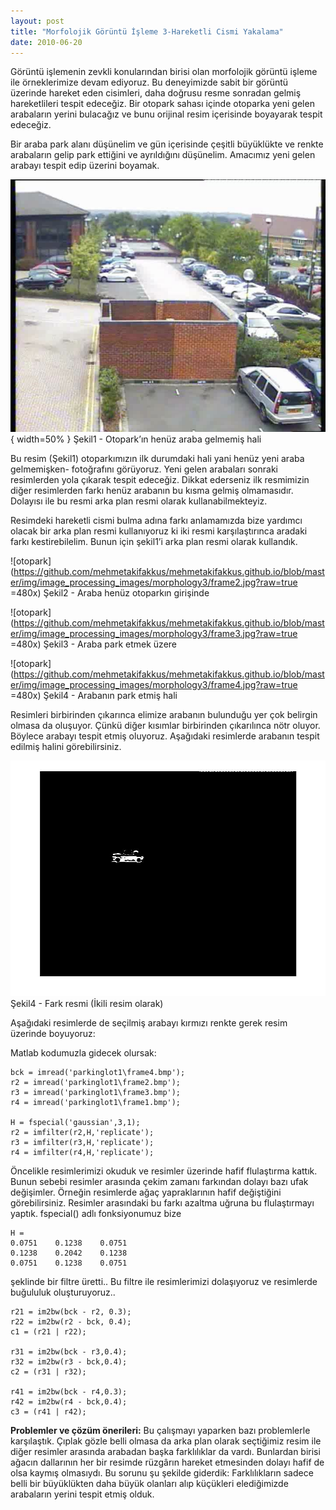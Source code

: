 ```yaml
---
layout: post
title: "Morfolojik Görüntü İşleme 3-Hareketli Cismi Yakalama"
date: 2010-06-20
---
```


Görüntü işlemenin zevkli konularından birisi olan morfolojik görüntü işleme ile örneklerimize devam ediyoruz. Bu deneyimizde sabit bir görüntü üzerinde hareket eden cisimleri, daha doğrusu resme sonradan gelmiş hareketlileri tespit edeceğiz. Bir otopark sahası içinde otoparka yeni gelen arabaların yerini bulacağız ve bunu orijinal resim içerisinde boyayarak tespit edeceğiz.

Bir araba park alanı düşünelim ve gün içerisinde çeşitli büyüklükte ve renkte arabaların gelip park ettiğini ve ayrıldığını düşünelim. Amacımız yeni gelen arabayı tespit edip üzerini boyamak.

![otopark](https://github.com/mehmetakifakkus/mehmetakifakkus.github.io/blob/master/img/image_processing_images/morphology3/frame1.jpg?raw=true){ width=50% }   Şekil1 - Otopark’ın henüz araba gelmemiş hali


Bu resim (Şekil1) otoparkımızın ilk durumdaki hali yani henüz yeni araba gelmemişken- fotoğrafını görüyoruz. Yeni gelen arabaları sonraki resimlerden yola çıkarak tespit edeceğiz. Dikkat ederseniz ilk resmimizin diğer resimlerden farkı henüz arabanın bu kısma gelmiş olmamasıdır. Dolayısı ile bu resmi arka plan resmi olarak kullanabilmekteyiz.

Resimdeki hareketli cismi bulma adına farkı anlamamızda bize yardımcı olacak bir arka plan resmi kullanıyoruz ki iki resmi karşılaştırınca aradaki farkı kestirebilelim. Bunun için şekil1’i arka plan resmi olarak kullandık.


![otopark](https://github.com/mehmetakifakkus/mehmetakifakkus.github.io/blob/master/img/image_processing_images/morphology3/frame2.jpg?raw=true =480x)  Şekil2 - Araba henüz otoparkın girişinde


![otopark](https://github.com/mehmetakifakkus/mehmetakifakkus.github.io/blob/master/img/image_processing_images/morphology3/frame3.jpg?raw=true =480x)  Şekil3 - Araba park etmek üzere


![otopark](https://github.com/mehmetakifakkus/mehmetakifakkus.github.io/blob/master/img/image_processing_images/morphology3/frame4.jpg?raw=true =480x)  Şekil4 - Arabanın park etmiş hali

Resimleri birbirinden çıkarınca elimize arabanın bulunduğu yer çok belirgin olmasa da oluşuyor. Çünkü diğer kısımlar birbirinden çıkarılınca nötr oluyor. Böylece arabayı tespit etmiş oluyoruz. Aşağıdaki resimlerde arabanın tespit edilmiş halini görebilirsiniz.

![otopark](https://github.com/mehmetakifakkus/mehmetakifakkus.github.io/blob/master/img/image_processing_images/morphology3/bw3.jpg?raw=true) Şekil4 - Fark resmi (İkili resim olarak)

Aşağıdaki resimlerde de seçilmiş arabayı kırmızı renkte gerek resim üzerinde boyuyoruz:

Matlab kodumuzla gidecek olursak:

```
bck = imread('parkinglot1\frame4.bmp');
r2 = imread('parkinglot1\frame2.bmp');
r3 = imread('parkinglot1\frame3.bmp');
r4 = imread('parkinglot1\frame1.bmp');
 
H = fspecial('gaussian',3,1);  
r2 = imfilter(r2,H,'replicate');
r3 = imfilter(r3,H,'replicate');
r4 = imfilter(r4,H,'replicate'); 
```

Öncelikle resimlerimizi okuduk ve resimler üzerinde hafif flulaştırma kattık. Bunun sebebi resimler arasında çekim zamanı farkından dolayı bazı ufak değişimler. Örneğin resimlerde ağaç yapraklarının hafif değiştiğini görebilirsiniz. Resimler arasındaki bu farkı azaltma uğruna bu flulaştırmayı yaptık. fspecial() adlı fonksiyonumuz bize

```
H =
0.0751    0.1238    0.0751
0.1238    0.2042    0.1238
0.0751    0.1238    0.0751
```

şeklinde bir filtre üretti.. Bu filtre ile resimlerimizi dolaşıyoruz ve resimlerde buğululuk oluşturuyoruz..

```
r21 = im2bw(bck - r2, 0.3);
r22 = im2bw(r2 - bck, 0.4);
c1 = (r21 | r22);
 
r31 = im2bw(bck - r3,0.4);
r32 = im2bw(r3 - bck,0.4);
c2 = (r31 | r32);
 
r41 = im2bw(bck - r4,0.3);
r42 = im2bw(r4 - bck,0.4);
c3 = (r41 | r42);
```

**Problemler ve çözüm önerileri:** Bu çalışmayı yaparken bazı problemlerle karşılaştık. Çıplak gözle belli olmasa da arka plan olarak seçtiğimiz resim ile diğer resimler arasında arabadan başka farklılıklar da vardı. Bunlardan birisi ağacın dallarının her bir resimde rüzgârın hareket etmesinden dolayı hafif de olsa kaymış olmasıydı. Bu sorunu şu şekilde giderdik: Farklılıkların sadece belli bir büyüklükten daha büyük olanları alıp küçükleri elediğimizde arabaların yerini tespit etmiş olduk.
